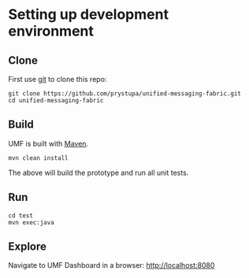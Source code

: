 # Setting up development environment

## Clone
First use [git](http://git-scm.com/) to clone this repo:

    git clone https://github.com/prystupa/unified-messaging-fabric.git
    cd unified-messaging-fabric

## Build
UMF is built with [Maven](http://maven.apache.org/).

    mvn clean install

The above will build the prototype and run all unit tests.

## Run
    cd test
    mvn exec:java

## Explore
Navigate to UMF Dashboard in a browser: [http://localhost:8080](http://localhost:8080)
